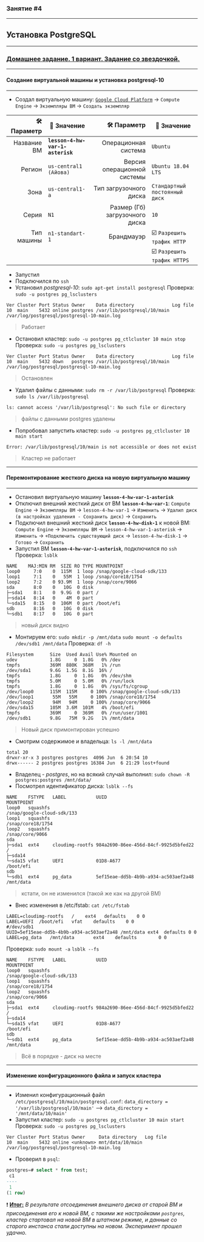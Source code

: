### Занятие #4
***
Установка PostgreSQL
---
***
### <u>Домашнее задание. 1 вариант. Задание со звездочкой.</u>
***
#### Создание виртуальной машины и установка postgresql-10
***
- Создал виртуальную машину:
[`Google Cloud Platform`](https://cloud.google.com/ "Google Cloud") -> `Compute Engine` -> `Экземпляры ВМ` -> `Создать экземпляр`

:hammer_and_wrench: Параметр | :memo: Значение |:hammer_and_wrench: Параметр | :memo: Значение |
--------------:|---------------|--------------:|---------------|
| Название ВМ | **`lesson-4-hw-var-1-asterisk`** | Операционная система | `Ubuntu` |
| Регион | `us-central1 (Айова)` | Версия операционной системы | `Ubuntu 18.04 LTS` | 
| Зона | `us-central1-a` | Тип загрузочного диска | `Стандартный постоянный диск` | 
| Серия | `N1` | Размер (Гб) загрузочного диска | `10` |
| Тип машины | `n1-standart-1` | Брандмауэр | :ballot_box_with_check: `Разрешить трафик HTTP`
| | | | :ballot_box_with_check: `Разрешить трафик HTTPS` |

- Запустил 
- Подключился по `ssh`
- Установил _postgresql-10_: `sudo apt-get install postgresql`
Проверка: `sudo -u postgres pg_lsclusters`
```console
Ver Cluster Port Status Owner    Data directory              Log file
10  main    5432 online postgres /var/lib/postgresql/10/main /var/log/postgresql/postgresql-10-main.log
```
> Работает

- Остановил кластер: `sudo -u postgres pg_ctlcluster 10 main stop`
Проверка: `sudo -u postgres pg_lsclusters`
```console
Ver Cluster Port Status Owner    Data directory              Log file
10  main    5432 down   postgres /var/lib/postgresql/10/main /var/log/postgresql/postgresql-10-main.log
```
> Остановлен
- Удалил файлы с данными: `sudo rm -r /var/lib/postgresql`
Проверка: `sudo ls /var/lib/postgresql`
```console
ls: cannot access '/var/lib/postgresql': No such file or directory
```
> файлы с данными postgres удалены

- Попробовал запустить кластер: `sudo -u postgres pg_ctlcluster 10 main start`
```console
Error: /var/lib/postgresql/10/main is not accessible or does not exist
```
> Кластер не работает
***

#### Перемонтирование жесткого диска на новую виртуальную машину
***
- Остановил виртуальную машину **`lesson-4-hw-var-1-asterisk`**
- Отключил внешний жесткий диск от ВМ **`lesson-4-hw-var-1`**:
`Compute Engine` -> `Экземпляры ВМ` -> `lesson-4-hw-var-1` -> `Изменить` -> `Удалил диск (в настройках удаления - Сохранить диск)` -> `Сохранить`
- Подключил внешний жесткий диск **`lesson-4-hw-disk-1`** к новой ВМ:
`Compute Engine` -> `Экземпляры ВМ` -> `lesson-4-hw-var-1-asterisk` -> `Изменить` -> `+Подключить существующий диск` -> `lesson-4-hw-disk-1` -> `Готово` -> `Сохранить`
- Запустил ВМ **`lesson-4-hw-var-1-asterisk`**, подключился по `ssh`
Проверка: `lsblk`
```console
NAME    MAJ:MIN RM  SIZE RO TYPE MOUNTPOINT
loop0     7:0    0  115M  1 loop /snap/google-cloud-sdk/133
loop1     7:1    0   55M  1 loop /snap/core18/1754
loop2     7:2    0 93.9M  1 loop /snap/core/9066
sda       8:0    0   10G  0 disk 
├─sda1    8:1    0  9.9G  0 part /
├─sda14   8:14   0    4M  0 part 
└─sda15   8:15   0  106M  0 part /boot/efi
sdb       8:16   0   10G  0 disk 
└─sdb1    8:17   0   10G  0 part
```
> новый диск видно
- Монтируем его: `sudo mkdir -p /mnt/data` `sudo mount -o defaults /dev/sdb1 /mnt/data`
Проверка: `df -h`
```console
Filesystem      Size  Used Avail Use% Mounted on
udev            1.8G     0  1.8G   0% /dev
tmpfs           369M  880K  368M   1% /run
/dev/sda1       9.6G  1.5G  8.1G  16% /
tmpfs           1.8G     0  1.8G   0% /dev/shm
tmpfs           5.0M     0  5.0M   0% /run/lock
tmpfs           1.8G     0  1.8G   0% /sys/fs/cgroup
/dev/loop0      115M  115M     0 100% /snap/google-cloud-sdk/133
/dev/loop1       55M   55M     0 100% /snap/core18/1754
/dev/loop2       94M   94M     0 100% /snap/core/9066
/dev/sda15      105M  3.6M  101M   4% /boot/efi
tmpfs           369M     0  369M   0% /run/user/1001
/dev/sdb1       9.8G   75M  9.2G   1% /mnt/data
```
> Новый диск примонтирован успешно
- Смотрим содержимое и владельца: `ls -l /mnt/data`
```console
total 20
drwxr-xr-x 3 postgres postgres  4096 Jun  6 20:54 10
drwx------ 2 postgres postgres 16384 Jun  6 21:29 lost+found
```
- Владелец - _postgres_, но на всякий случай выполнил: `sudo chown -R postgres:postgres /mnt/data/`
- Посмотрел идентификатор диска: `lsblk --fs`
```console
NAME    FSTYPE   LABEL           UUID                                 MOUNTPOINT
loop0   squashfs                                                      /snap/google-cloud-sdk/133
loop1   squashfs                                                      /snap/core18/1754
loop2   squashfs                                                      /snap/core/9066
sda                                                                   
├─sda1  ext4     cloudimg-rootfs 984a2690-86ee-456d-84cf-9925d5bfed22 /
├─sda14                                                               
└─sda15 vfat     UEFI            01D8-A677                            /boot/efi
sdb                                                                   
└─sdb1  ext4     pg_data         5ef15eae-dd5b-4b9b-a934-ac503aef2a48 /mnt/data
```
> кстати, он не изменился (такой же как на другой ВМ)
- Внес изменения в /etc/fstab: `cat /etc/fstab`
```console
LABEL=cloudimg-rootfs	/	 ext4	defaults	0 0
LABEL=UEFI	/boot/efi	vfat	defaults	0 0
#/dev/sdb1
UUID=5ef15eae-dd5b-4b9b-a934-ac503aef2a48 /mnt/data ext4  defaults 0 0
LABEL=pg_data   /mnt/data       ext4    defaults        0 0
```
Проверка: `sudo mount -a` `lsblk --fs`
```console
NAME    FSTYPE   LABEL           UUID                                 MOUNTPOINT
loop0   squashfs                                                      /snap/google-cloud-sdk/133
loop1   squashfs                                                      /snap/core18/1754
loop2   squashfs                                                      /snap/core/9066
sda                                                                   
├─sda1  ext4     cloudimg-rootfs 984a2690-86ee-456d-84cf-9925d5bfed22 /
├─sda14                                                               
└─sda15 vfat     UEFI            01D8-A677                            /boot/efi
sdb                                                                   
└─sdb1  ext4     pg_data         5ef15eae-dd5b-4b9b-a934-ac503aef2a48 /mnt/data
```
> Всё в порядке - диск на месте

***
#### Изменение конфигурационного файла и запуск кластера
***
- Изменил конфигурационный файл `/etc/postgresql/10/main/postgresql.conf`:
`data_directory = '/var/lib/postgresql/10/main'` --> `data_directory = '/mnt/data/10/main'`
- Запустил кластер: `sudo -u postgres pg_ctlcluster 10 main start`
Проверка: `sudo -u postgres pg_lsclusters`
```console
Ver Cluster Port Status Owner     Data directory   Log file
10  main    5432 online <unknown> mnt/data/10/main /var/log/postgresql/postgresql-10-main.log
```
- Проверил в `psql`:
```sql
postgres=# select * from test;
 c1 
----
 1
(1 row)
```
:exclamation: <u>**Итог:**</u> _В результате отсоединения внешнего диска от старой ВМ и присоединения его к новой ВМ, с такими же настройками `postgres`, кластер стартовал на новой ВМ в штатном режиме, и данные со старого инстанса стали доступны на новом. Эксперимент прошел удачно._

